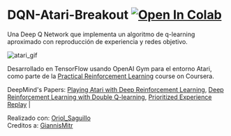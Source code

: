# DQN-Atari-Breakout  [![Open In Colab](https://colab.research.google.com/assets/colab-badge.svg)](https://colab.research.google.com/github.com/JordiRomeroUB/DQN-Atari-BreakOut/blob/main/dqn_atari_breakout.ipynb)
Una Deep Q Network que implementa un algoritmo de q-learning aproximado con reproducción de experiencia y
                     redes objetivo.
                    
   ![atari_gif](https://github.com/JordiRomeroUB/DQN-Atari-BreakOut/blob/main/trained-agent-game.gif)
                    
                    
                    
Desarrollado en TensorFlow usando OpenAI Gym para el entorno Atari,
                     como parte de la [Practical
                        Reinforcement Learning](https://www.coursera.org/learn/practical-rl) course on Coursera.
                        
                        
               
               
  DeepMind's Papers:
                [Playing Atari with Deep Reinforcement Learning](https://arxiv.org/pdf/1312.5602.pdf),
                 [Deep Reinforcement Learning with Double Q-learning](https://arxiv.org/pdf/1509.06461.pdf),
                  [Prioritized Experience Replay](https://arxiv.org/pdf/1511.05952.pdf) | 


Realizado con: [Oriol_Saguillo](https://github.com/saguillo2000)  
Creditos a: [GiannisMitr](https://github.com/GiannisMitr) 
